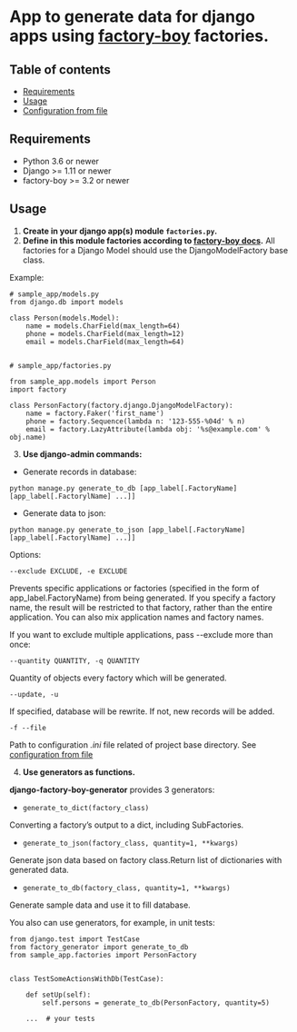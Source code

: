 # App to generate data for django apps using [factory-boy](https://github.com/FactoryBoy/factory_boy) factories.

## Table of contents
- [Requirements](#requirements)
- [Usage](#usage)
- [Configuration from file](#config)


<a name="requirements"></a>
## Requirements

- Python 3.6 or newer
- Django >= 1.11 or newer
- factory-boy >= 3.2 or newer


<a name="usage"></a>
## Usage

1. **Create in your django app(s) module `factories.py`.**
2. **Define in this module factories according to [factory-boy docs](https://factoryboy.readthedocs.io/en/stable/orms.html).**
All factories for a Django Model should use the DjangoModelFactory base class.

Example:
```
# sample_app/models.py
from django.db import models

class Person(models.Model):
    name = models.CharField(max_length=64)
    phone = models.CharField(max_length=12)
    email = models.CharField(max_length=64)


# sample_app/factories.py

from sample_app.models import Person
import factory

class PersonFactory(factory.django.DjangoModelFactory):
    name = factory.Faker('first_name')
    phone = factory.Sequence(lambda n: '123-555-%04d' % n)
    email = factory.LazyAttribute(lambda obj: '%s@example.com' % obj.name)
```

3. **Use django-admin commands:**

- Generate records in database:

`python manage.py generate_to_db [app_label[.FactoryName] [app_label[.FactorylName] ...]]`


- Generate data to json:

`python manage.py generate_to_json [app_label[.FactoryName] [app_label[.FactorylName] ...]]`


Options:

`--exclude EXCLUDE, -e EXCLUDE`

Prevents specific applications or factories (specified in the form of app_label.FactoryName) from being generated. If you specify a factory name, the result will be restricted to that factory, rather than the entire application. You can also mix application names and factory names.

If you want to exclude multiple applications, pass --exclude more than once:


`--quantity QUANTITY, -q QUANTITY`

Quantity of objects every factory which will be generated.


`--update, -u`

If specified, database will be rewrite. If not, new records will be added.


`-f --file`

Path to configuration *.ini* file related of project base directory. See [configuration from file](#config)


4. **Use generators as functions.**

**django-factory-boy-generator** provides 3 generators:

- `generate_to_dict(factory_class)`

Converting a factory’s output to a dict, including SubFactories.


- `generate_to_json(factory_class, quantity=1, **kwargs)`

Generate json data based on factory class.Return list of dictionaries with generated data.


- `generate_to_db(factory_class, quantity=1, **kwargs)`

Generate sample data and use it to fill database.


You also can use generators, for example, in unit tests:
```
from django.test import TestCase
from factory_generator import generate_to_db
from sample_app.factories import PersonFactory


class TestSomeActionsWithDb(TestCase):

    def setUp(self):
        self.persons = generate_to_db(PersonFactory, quantity=5)

    ...  # your tests
```
